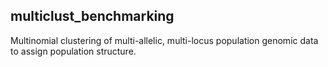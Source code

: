## multiclust_benchmarking
Multinomial clustering of multi-allelic, multi-locus population genomic data to assign population structure.
